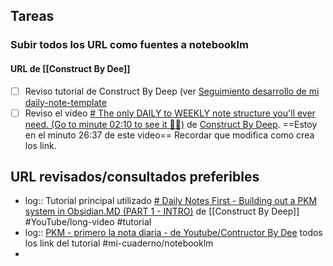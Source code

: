 ## Tareas

### Subir todos los URL como fuentes a notebooklm

#### URL de [[Construct By Dee]]
- [ ] Reviso tutorial de Construct By Deep (ver [Seguimiento desarrollo de mi daily-note-template](app://obsidian.md/Seguimiento%20desarrollo%20de%20mi%20daily-note-template)
- [ ] Reviso el video [# The only DAILY to WEEKLY note structure you'll ever need. (Go to minute 02:10 to see it 🤯🙊)](https://youtu.be/9H95t7NCvjs?si=FPq9_4SV-h2c_ESk) de [Construct By Deep](app://obsidian.md/Construct%20By%20Deep). ==Estoy en el minuto 26:37 de este video== Recordar que modifica como crea los link.

## URL revisados/consultados preferibles

- log:: Tutorial principal utilizado [# Daily Notes First - Building out a PKM system in Obsidian.MD (PART 1 - INTRO)](https://youtu.be/gKUUwj_e5VQ?si=e4YWR7rNMSva0shK) de [[Construct By Deep]] #YouTube/long-video #tutorial 
- log:: [PKM - primero la nota diaria - de Youtube/Contructor By Dee](https://notebooklm.google.com/notebook/8f3eaaf6-d0df-4ded-b494-04603b55a45b) todos los link del tutorial #mi-cuaderno/notebooklm
- 